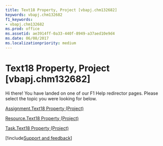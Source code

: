 ```yaml
---
title: Text18 Property, Project [vbapj.chm132682]
keywords: vbapj.chm132682
f1_keywords:
- vbapj.chm132682
ms.prod: office
ms.assetid: ae3914ff-0a33-440f-8949-a37aed10e9d4
ms.date: 06/08/2017
ms.localizationpriority: medium
---
```



# Text18 Property, Project [vbapj.chm132682]

Hi there! You have landed on one of our F1 Help redirector pages. Please select the topic you were looking for below.

[Assignment.Text18 Property (Project)](https://msdn.microsoft.com/library/a346d796-70cf-213f-4b0e-6083803215b5%28Office.15%29.aspx)

[Resource.Text18 Property (Project)](https://msdn.microsoft.com/library/cc9d4ce5-36db-edfb-5fd6-fb727fc29301%28Office.15%29.aspx)

[Task.Text18 Property (Project)](https://msdn.microsoft.com/library/e74937ca-b6d1-3154-f470-8be99f2e6ca2%28Office.15%29.aspx)

[!include[Support and feedback](~/includes/feedback-boilerplate.md)]